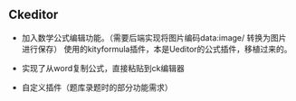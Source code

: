## Ckeditor

* 加入数学公式编辑功能。（需要后端实现将图片编码data:image/ 转换为图片进行保存）
使用的kityformula插件，本是Ueditor的公式插件，移植过来的。

* 实现了从word复制公式，直接粘贴到ck编辑器

* 自定义插件（题库录题时的部分功能需求）


